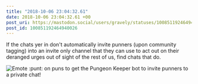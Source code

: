 ```yaml
---
title: "2018-10-06 23:04:32.61"
date: 2018-10-06 23:04:32.61 +00
post_uri: https://mastodon.social/users/gravely/statuses/100851192464940026
post_id: 100851192464940026
---
```

If the chats yer in don't automatically invite punners (upon community tagging) into an invite only channel that they can use to act out on their deranged urges out of sight of the rest of us, find chats that do.


![Emote :punt: on puns to get the Pungeon Keeper bot to invite punners to a private chat! ](/images/6927106.png)

